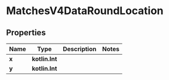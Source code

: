 
# MatchesV4DataRoundLocation

## Properties
| Name | Type | Description | Notes |
| ------------ | ------------- | ------------- | ------------- |
| **x** | **kotlin.Int** |  |  |
| **y** | **kotlin.Int** |  |  |



